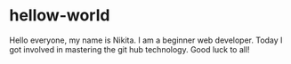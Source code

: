 # hellow-world
Hello everyone, my name is Nikita. 
I am a beginner web developer. 
Today I got involved in mastering the git hub technology. 
Good luck to all!
